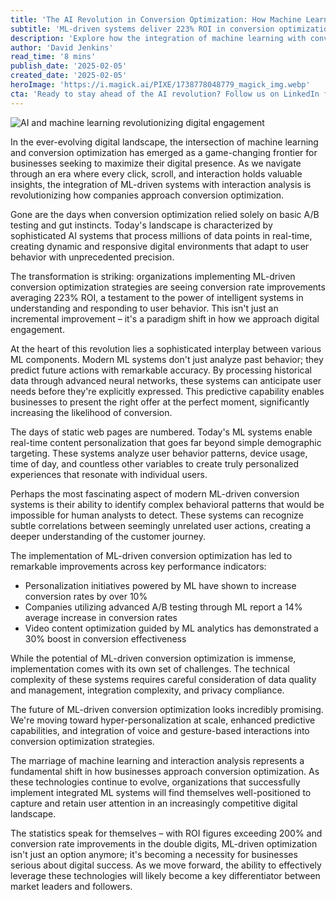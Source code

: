 ```yaml
---
title: 'The AI Revolution in Conversion Optimization: How Machine Learning is Transforming Digital Engagement'
subtitle: 'ML-driven systems deliver 223% ROI in conversion optimization'
description: 'Explore how the integration of machine learning with conversion optimization is revolutionizing digital engagement, with organizations seeing ROI improvements averaging 223%. Through predictive analytics, dynamic content optimization, and behavioral pattern recognition, ML-driven systems are transforming how businesses approach customer conversion in the digital age.'
author: 'David Jenkins'
read_time: '8 mins'
publish_date: '2025-02-05'
created_date: '2025-02-05'
heroImage: 'https://i.magick.ai/PIXE/1738778048779_magick_img.webp'
cta: 'Ready to stay ahead of the AI revolution? Follow us on LinkedIn for daily insights on how machine learning is reshaping digital engagement and conversion optimization.'
---
```


![AI and machine learning revolutionizing digital engagement](https://i.magick.ai/PIXE/1738778048782_magick_img.webp)

In the ever-evolving digital landscape, the intersection of machine learning and conversion optimization has emerged as a game-changing frontier for businesses seeking to maximize their digital presence. As we navigate through an era where every click, scroll, and interaction holds valuable insights, the integration of ML-driven systems with interaction analysis is revolutionizing how companies approach conversion optimization.

Gone are the days when conversion optimization relied solely on basic A/B testing and gut instincts. Today's landscape is characterized by sophisticated AI systems that process millions of data points in real-time, creating dynamic and responsive digital environments that adapt to user behavior with unprecedented precision.

The transformation is striking: organizations implementing ML-driven conversion optimization strategies are seeing conversion rate improvements averaging 223% ROI, a testament to the power of intelligent systems in understanding and responding to user behavior. This isn't just an incremental improvement – it's a paradigm shift in how we approach digital engagement.

At the heart of this revolution lies a sophisticated interplay between various ML components. Modern ML systems don't just analyze past behavior; they predict future actions with remarkable accuracy. By processing historical data through advanced neural networks, these systems can anticipate user needs before they're explicitly expressed. This predictive capability enables businesses to present the right offer at the perfect moment, significantly increasing the likelihood of conversion.

The days of static web pages are numbered. Today's ML systems enable real-time content personalization that goes far beyond simple demographic targeting. These systems analyze user behavior patterns, device usage, time of day, and countless other variables to create truly personalized experiences that resonate with individual users.

Perhaps the most fascinating aspect of modern ML-driven conversion systems is their ability to identify complex behavioral patterns that would be impossible for human analysts to detect. These systems can recognize subtle correlations between seemingly unrelated user actions, creating a deeper understanding of the customer journey.

The implementation of ML-driven conversion optimization has led to remarkable improvements across key performance indicators:
- Personalization initiatives powered by ML have shown to increase conversion rates by over 10%
- Companies utilizing advanced A/B testing through ML report a 14% average increase in conversion rates
- Video content optimization guided by ML analytics has demonstrated a 30% boost in conversion effectiveness

While the potential of ML-driven conversion optimization is immense, implementation comes with its own set of challenges. The technical complexity of these systems requires careful consideration of data quality and management, integration complexity, and privacy compliance.

The future of ML-driven conversion optimization looks incredibly promising. We're moving toward hyper-personalization at scale, enhanced predictive capabilities, and integration of voice and gesture-based interactions into conversion optimization strategies.

The marriage of machine learning and interaction analysis represents a fundamental shift in how businesses approach conversion optimization. As these technologies continue to evolve, organizations that successfully implement integrated ML systems will find themselves well-positioned to capture and retain user attention in an increasingly competitive digital landscape.

The statistics speak for themselves – with ROI figures exceeding 200% and conversion rate improvements in the double digits, ML-driven optimization isn't just an option anymore; it's becoming a necessity for businesses serious about digital success. As we move forward, the ability to effectively leverage these technologies will likely become a key differentiator between market leaders and followers.